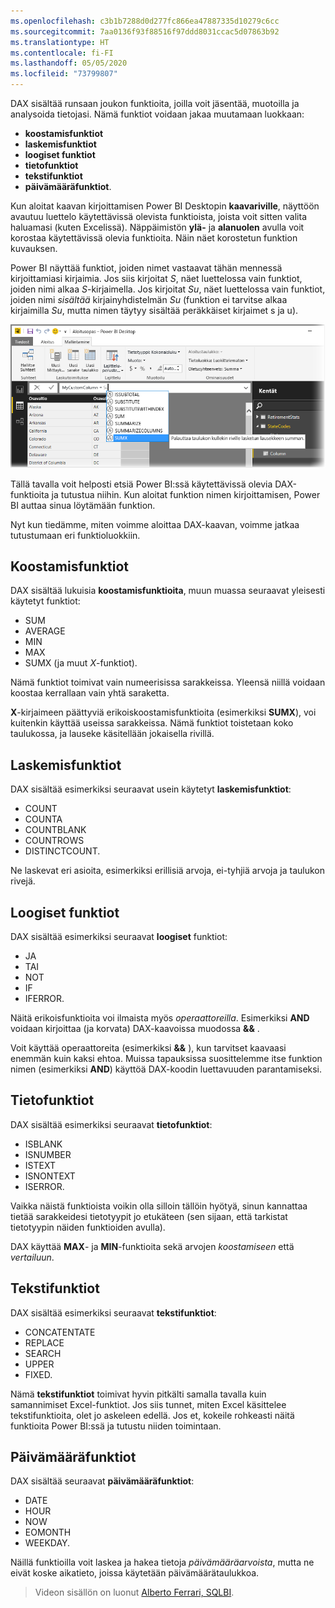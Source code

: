 ```yaml
---
ms.openlocfilehash: c3b1b7288d0d277fc866ea47887335d10279c6cc
ms.sourcegitcommit: 7aa0136f93f88516f97ddd8031ccac5d07863b92
ms.translationtype: HT
ms.contentlocale: fi-FI
ms.lasthandoff: 05/05/2020
ms.locfileid: "73799807"
---
```

DAX sisältää runsaan joukon funktioita, joilla voit jäsentää, muotoilla ja analysoida tietojasi. Nämä funktiot voidaan jakaa muutamaan luokkaan:

* **koostamisfunktiot**
* **laskemisfunktiot**
* **loogiset funktiot**
* **tietofunktiot**
* **tekstifunktiot**
* **päivämääräfunktiot**.

Kun aloitat kaavan kirjoittamisen Power BI Desktopin **kaavariville**, näyttöön avautuu luettelo käytettävissä olevista funktioista, joista voit sitten valita haluamasi (kuten Excelissä). Näppäimistön **ylä-** ja **alanuolen** avulla voit korostaa käytettävissä olevia funktioita. Näin näet korostetun funktion kuvauksen.

Power BI näyttää funktiot, joiden nimet vastaavat tähän mennessä kirjoittamiasi kirjaimia. Jos siis kirjoitat *S*, näet luettelossa vain funktiot, joiden nimi alkaa *S*-kirjaimella. Jos kirjoitat *Su*, näet luettelossa vain funktiot, joiden nimi *sisältää* kirjainyhdistelmän *Su* (funktion ei tarvitse alkaa kirjaimilla *Su*, mutta nimen täytyy sisältää peräkkäiset kirjaimet s ja u).

![](media/7-3-dax-functions/dax-functions_1.png)

Tällä tavalla voit helposti etsiä Power BI:ssä käytettävissä olevia DAX-funktioita ja tutustua niihin. Kun aloitat funktion nimen kirjoittamisen, Power BI auttaa sinua löytämään funktion.

Nyt kun tiedämme, miten voimme aloittaa DAX-kaavan, voimme jatkaa tutustumaan eri funktioluokkiin.

## <a name="aggregation-functions"></a>Koostamisfunktiot
DAX sisältää lukuisia **koostamisfunktioita**, muun muassa seuraavat yleisesti käytetyt funktiot:

* SUM
* AVERAGE
* MIN
* MAX
* SUMX (ja muut *X*-funktiot).

Nämä funktiot toimivat vain numeerisissa sarakkeissa. Yleensä niillä voidaan koostaa kerrallaan vain yhtä saraketta.

**X**-kirjaimeen päättyviä erikoiskoostamisfunktioita (esimerkiksi **SUMX**), voi kuitenkin käyttää useissa sarakkeissa. Nämä funktiot toistetaan koko taulukossa, ja lauseke käsitellään jokaisella rivillä.

## <a name="counting-functions"></a>Laskemisfunktiot
DAX sisältää esimerkiksi seuraavat usein käytetyt **laskemisfunktiot**:

* COUNT
* COUNTA
* COUNTBLANK
* COUNTROWS
* DISTINCTCOUNT.

Ne laskevat eri asioita, esimerkiksi erillisiä arvoja, ei-tyhjiä arvoja ja taulukon rivejä.

## <a name="logical-functions"></a>Loogiset funktiot
DAX sisältää esimerkiksi seuraavat **loogiset** funktiot:

* JA
* TAI
* NOT
* IF
* IFERROR.

Näitä erikoisfunktioita voi ilmaista myös *operaattoreilla*. Esimerkiksi **AND** voidaan kirjoittaa (ja korvata) DAX-kaavoissa muodossa **&&** .

Voit käyttää operaattoreita (esimerkiksi **&&** ), kun tarvitset kaavaasi enemmän kuin kaksi ehtoa. Muissa tapauksissa suosittelemme itse funktion nimen (esimerkiksi **AND**) käyttöä DAX-koodin luettavuuden parantamiseksi.

## <a name="information-functions"></a>Tietofunktiot
DAX sisältää esimerkiksi seuraavat **tietofunktiot**:

* ISBLANK
* ISNUMBER
* ISTEXT
* ISNONTEXT
* ISERROR.

Vaikka näistä funktioista voikin olla silloin tällöin hyötyä, sinun kannattaa tietää sarakkeidesi tietotyypit jo etukäteen (sen sijaan, että tarkistat tietotyypin näiden funktioiden avulla).

DAX käyttää **MAX**- ja **MIN**-funktioita sekä arvojen *koostamiseen* että *vertailuun*.

## <a name="text-functions"></a>Tekstifunktiot
DAX sisältää esimerkiksi seuraavat **tekstifunktiot**:

* CONCATENTATE
* REPLACE
* SEARCH
* UPPER
* FIXED.

Nämä **tekstifunktiot** toimivat hyvin pitkälti samalla tavalla kuin samannimiset Excel-funktiot. Jos siis tunnet, miten Excel käsittelee tekstifunktioita, olet jo askeleen edellä. Jos et, kokeile rohkeasti näitä funktioita Power BI:ssä ja tutustu niiden toimintaan.

## <a name="date-functions"></a>Päivämääräfunktiot
DAX sisältää seuraavat **päivämääräfunktiot**:

* DATE
* HOUR
* NOW
* EOMONTH
* WEEKDAY.

Näillä funktioilla voit laskea ja hakea tietoja *päivämääräarvoista*, mutta ne eivät koske aikatieto, joissa käytetään päivämäärätaulukkoa.

> Videon sisällön on luonut [Alberto Ferrari, SQLBI](https://www.sqlbi.com/learning-dax).
> 
> 

